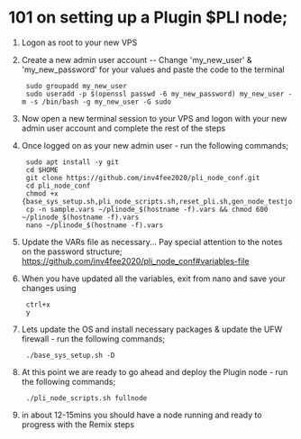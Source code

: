 # 101 on setting up a Plugin $PLI node;

1. Logon as root to your new VPS


2. Create a new admin user account
-- Change 'my_new_user' & 'my_new_password' for your values and paste the code to the terminal
        
        sudo groupadd my_new_user
        sudo useradd -p $(openssl passwd -6 my_new_password) my_new_user -m -s /bin/bash -g my_new_user -G sudo

3. Now open a new terminal session to your VPS and logon with your new admin user account and complete the rest of the steps


4. Once logged on as your new admin user - run the following commands;

        sudo apt install -y git
        cd $HOME
        git clone https://github.com/inv4fee2020/pli_node_conf.git
        cd pli_node_conf
        chmod +x {base_sys_setup.sh,pli_node_scripts.sh,reset_pli.sh,gen_node_testjob.sh}
        cp -n sample.vars ~/plinode_$(hostname -f).vars && chmod 600 ~/plinode_$(hostname -f).vars
        nano ~/plinode_$(hostname -f).vars


5. Update the VARs file as necessary... Pay special attention to the notes on the password structure;
        https://github.com/inv4fee2020/pli_node_conf#variables-file


6. When you have updated all the variables, exit from nano and save your changes using

        ctrl+x
        y


7. Lets update the OS and install necessary packages & update the UFW firewall - run the following commands;

        ./base_sys_setup.sh -D


8. At this point we are ready to go ahead and deploy the Plugin node - run the following commands;

        ./pli_node_scripts.sh fullnode


9. in about 12-15mins you should have a node running and ready to progress with the Remix steps